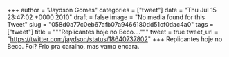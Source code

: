 
+++
author = "Jaydson Gomes"
categories = ["tweet"]
date = "Thu Jul 15 23:47:02 +0000 2010"
draft = false
image = "No media found for this Tweet"
slug = "058d0a77c0eb67afb07a9466180dd51cf0dac4a0"
tags = ["tweet"]
title = """Replicantes hoje no Beco...."""
tweet = true
tweet_url = "https://twitter.com/jaydson/status/18640737802"
+++
Replicantes hoje no Beco. Foi? Frio pra caralho, mas vamo encara.
